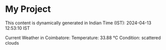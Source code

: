 # My Project

This content is dynamically generated in Indian Time (IST): 2024-04-13 12:53:10 IST


Current Weather in Coimbatore:
Temperature: 33.88 °C
Condition: scattered clouds
